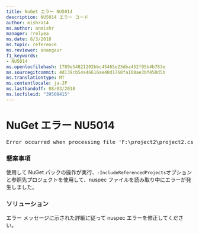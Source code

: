 ```yaml
---
title: NuGet エラー NU5014
description: NU5014 エラー コード
author: mishra14
ms.author: anmishr
manager: rrelyea
ms.date: 8/3/2018
ms.topic: reference
ms.reviewer: anangaur
f1_keywords:
- NU5014
ms.openlocfilehash: 1789e54821202bbc45465e23dba452f95b4b783e
ms.sourcegitcommit: 4d139cb54a46616ae48d1768fa108ae3bf450d5b
ms.translationtype: MT
ms.contentlocale: ja-JP
ms.lasthandoff: 08/03/2018
ms.locfileid: "39508415"
---
```

# <a name="nuget-error-nu5014"></a>NuGet エラー NU5014
<pre>Error occurred when processing file 'F:\project2\project2.csproj': The 'id' start tag on line 4 position 10 does not match the end tag of 'ids'. Line 4, position 20.</pre>

### <a name="issue"></a>懸案事項

使用して NuGet パックの操作が実行、`-IncludeReferencedProjects`オプションと参照先プロジェクトを使用して、nuspec ファイルを読み取り中にエラーが発生しました。


### <a name="solution"></a>ソリューション

エラー メッセージに示された詳細に従って nuspec エラーを修正してください。


